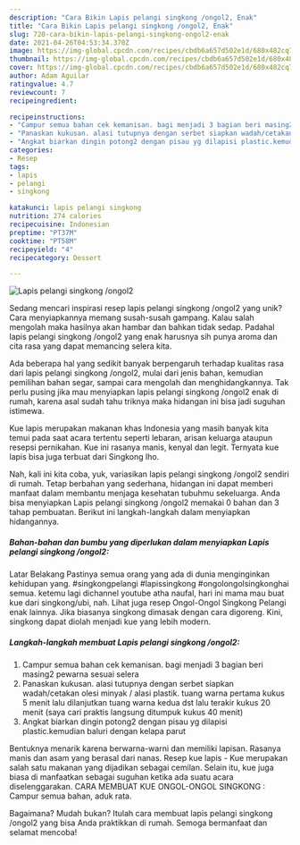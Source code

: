 ```yaml
---
description: "Cara Bikin Lapis pelangi singkong /ongol2, Enak"
title: "Cara Bikin Lapis pelangi singkong /ongol2, Enak"
slug: 720-cara-bikin-lapis-pelangi-singkong-ongol2-enak
date: 2021-04-26T04:53:34.370Z
image: https://img-global.cpcdn.com/recipes/cbdb6a657d502e1d/680x482cq70/lapis-pelangi-singkong-ongol2-foto-resep-utama.jpg
thumbnail: https://img-global.cpcdn.com/recipes/cbdb6a657d502e1d/680x482cq70/lapis-pelangi-singkong-ongol2-foto-resep-utama.jpg
cover: https://img-global.cpcdn.com/recipes/cbdb6a657d502e1d/680x482cq70/lapis-pelangi-singkong-ongol2-foto-resep-utama.jpg
author: Adam Aguilar
ratingvalue: 4.7
reviewcount: 7
recipeingredient:

recipeinstructions:
- "Campur semua bahan cek kemanisan. bagi menjadi 3 bagian beri masing2 pewarna sesuai selera"
- "Panaskan kukusan. alasi tutupnya dengan serbet siapkan wadah/cetakan olesi minyak / alasi plastik. tuang warna pertama kukus 5 menit lalu dilanjutkan tuang warna kedua dst lalu terakir kukus 20 menit (saya cari praktis langsung ditumpuk kukus 40 menit)"
- "Angkat biarkan dingin potong2 dengan pisau yg dilapisi plastic.kemudian baluri dengan kelapa parut"
categories:
- Resep
tags:
- lapis
- pelangi
- singkong

katakunci: lapis pelangi singkong 
nutrition: 274 calories
recipecuisine: Indonesian
preptime: "PT37M"
cooktime: "PT58M"
recipeyield: "4"
recipecategory: Dessert

---
```



![Lapis pelangi singkong /ongol2](https://img-global.cpcdn.com/recipes/cbdb6a657d502e1d/680x482cq70/lapis-pelangi-singkong-ongol2-foto-resep-utama.jpg)

Sedang mencari inspirasi resep lapis pelangi singkong /ongol2 yang unik? Cara menyiapkannya memang susah-susah gampang. Kalau salah mengolah maka hasilnya akan hambar dan bahkan tidak sedap. Padahal lapis pelangi singkong /ongol2 yang enak harusnya sih punya aroma dan cita rasa yang dapat memancing selera kita.

Ada beberapa hal yang sedikit banyak berpengaruh terhadap kualitas rasa dari lapis pelangi singkong /ongol2, mulai dari jenis bahan, kemudian pemilihan bahan segar, sampai cara mengolah dan menghidangkannya. Tak perlu pusing jika mau menyiapkan lapis pelangi singkong /ongol2 enak di rumah, karena asal sudah tahu triknya maka hidangan ini bisa jadi suguhan istimewa.

Kue lapis merupakan makanan khas Indonesia yang masih banyak kita temui pada saat acara tertentu seperti lebaran, arisan keluarga ataupun resepsi pernikahan. Kue ini rasanya manis, kenyal dan legit. Ternyata kue lapis bisa juga terbuat dari Singkong lho.


Nah, kali ini kita coba, yuk, variasikan lapis pelangi singkong /ongol2 sendiri di rumah. Tetap berbahan yang sederhana, hidangan ini dapat memberi manfaat dalam membantu menjaga kesehatan tubuhmu sekeluarga. Anda bisa menyiapkan Lapis pelangi singkong /ongol2 memakai 0 bahan dan 3 tahap pembuatan. Berikut ini langkah-langkah dalam menyiapkan hidangannya.

<!--inarticleads1-->

##### Bahan-bahan dan bumbu yang diperlukan dalam menyiapkan Lapis pelangi singkong /ongol2:



Latar Belakang Pastinya semua orang yang ada di dunia menginginkan kehidupan yang. #singkongpelangi #lapissingkong #ongolongolsingkonghai semua. ketemu lagi dichannel youtube atha naufal, hari ini mama mau buat kue dari singkong/ubi, nah. Lihat juga resep Ongol-Ongol Singkong Pelangi enak lainnya. Jika biasanya singkong dimasak dengan cara digoreng. Kini, singkong dapat diolah menjadi kue yang lebih modern. 

<!--inarticleads2-->

##### Langkah-langkah membuat Lapis pelangi singkong /ongol2:

1. Campur semua bahan cek kemanisan. bagi menjadi 3 bagian beri masing2 pewarna sesuai selera
1. Panaskan kukusan. alasi tutupnya dengan serbet siapkan wadah/cetakan olesi minyak / alasi plastik. tuang warna pertama kukus 5 menit lalu dilanjutkan tuang warna kedua dst lalu terakir kukus 20 menit (saya cari praktis langsung ditumpuk kukus 40 menit)
1. Angkat biarkan dingin potong2 dengan pisau yg dilapisi plastic.kemudian baluri dengan kelapa parut


Bentuknya menarik karena berwarna-warni dan memiliki lapisan. Rasanya manis dan asam yang berasal dari nanas. Resep kue lapis - Kue merupakan salah satu makanan yang dijadikan sebagai cemilan. Selain itu, kue juga biasa di manfaatkan sebagai suguhan ketika ada suatu acara diselenggarakan. CARA MEMBUAT KUE ONGOL-ONGOL SINGKONG : Campur semua bahan, aduk rata. 

Bagaimana? Mudah bukan? Itulah cara membuat lapis pelangi singkong /ongol2 yang bisa Anda praktikkan di rumah. Semoga bermanfaat dan selamat mencoba!

